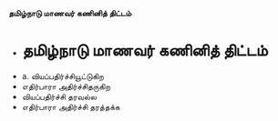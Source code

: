 **தமிழ்நாடு மாணவர் கணினித் திட்டம்**
- # தமிழ்நாடு மாணவர் கணினித் திட்டம்
- a. வியப்பதிர்ச்சியூட்டுகிற
- எதிர்பாரா அதிர்ச்சிதருகிற
- வியப்பதிர்ச்சி தரவல்ல
- எதிர்பாரா அதிர்ச்சி தரத்தக்க

